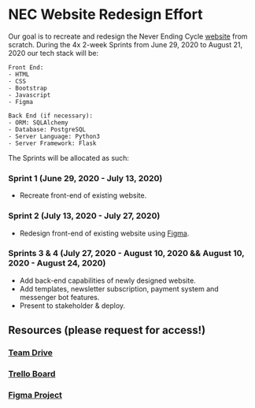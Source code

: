 # NEC Website Redesign Effort
Our goal is to recreate and redesign the Never Ending Cycle [website](http://neverendingcycle.org/) from scratch. During the 4x 2-week Sprints from June 29, 2020 to August 21, 2020 our tech stack will be:
```
Front End:
- HTML
- CSS
- Bootstrap
- Javascript
- Figma

Back End (if necessary):
- ORM: SQLAlchemy
- Database: PostgreSQL
- Server Language: Python3
- Server Framework: Flask
```

The Sprints will be allocated as such:
### Sprint 1 (June 29, 2020 - July 13, 2020)
- Recreate front-end of existing website.

### Sprint 2 (July 13, 2020 - July 27, 2020)
- Redesign front-end of existing website using [Figma](https://www.figma.com/).

### Sprints 3 & 4 (July 27, 2020 - August 10, 2020 && August 10, 2020 - August 24, 2020)
- Add back-end capabilities of newly designed website.
- Add templates, newsletter subscription, payment system and messenger bot features.
- Present to stakeholder & deploy.

## Resources (please request for access!)
### [Team Drive](https://drive.google.com/drive/u/1/folders/1vo78c3xbBaYXENOm6er0k661SNO-23CF)
### [Trello Board](https://trello.com/b/PfFT9GtU/nec-kanban-board)
### [Figma Project](https://www.figma.com/files/team/864573808842048214/NEC)
